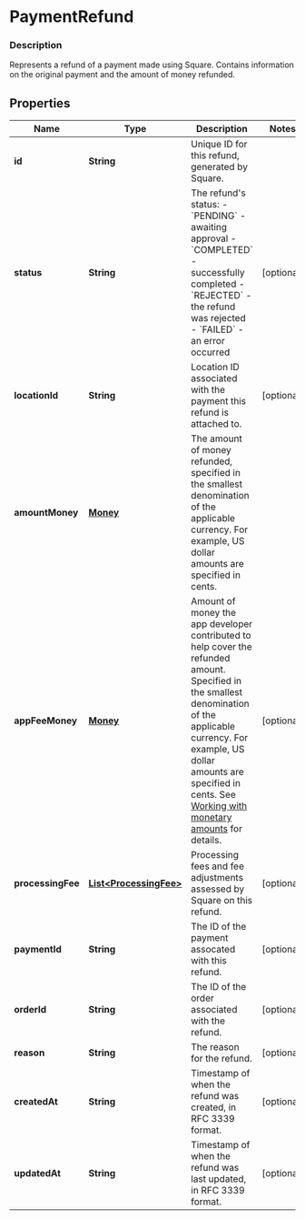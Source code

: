 
# PaymentRefund

### Description

Represents a refund of a payment made using Square. Contains information on the original payment and the amount of money refunded.

## Properties
Name | Type | Description | Notes
------------ | ------------- | ------------- | -------------
**id** | **String** | Unique ID for this refund, generated by Square. | 
**status** | **String** | The refund&#39;s status: - &#x60;PENDING&#x60; - awaiting approval - &#x60;COMPLETED&#x60; - successfully completed - &#x60;REJECTED&#x60; - the refund was rejected - &#x60;FAILED&#x60; - an error occurred |  [optional]
**locationId** | **String** | Location ID associated with the payment this refund is attached to. |  [optional]
**amountMoney** | [**Money**](Money.md) | The amount of money refunded, specified in the smallest denomination of the applicable currency. For example, US dollar amounts are specified in cents. | 
**appFeeMoney** | [**Money**](Money.md) | Amount of money the app developer contributed to help cover the refunded amount. Specified in the smallest denomination of the applicable currency. For example, US dollar amounts are specified in cents. See [Working with monetary amounts](/build-basics/working-with-monetary-amounts) for details. |  [optional]
**processingFee** | [**List&lt;ProcessingFee&gt;**](ProcessingFee.md) | Processing fees and fee adjustments assessed by Square on this refund. |  [optional]
**paymentId** | **String** | The ID of the payment assocated with this refund. |  [optional]
**orderId** | **String** | The ID of the order associated with the refund. |  [optional]
**reason** | **String** | The reason for the refund. |  [optional]
**createdAt** | **String** | Timestamp of when the refund was created, in RFC 3339 format. |  [optional]
**updatedAt** | **String** | Timestamp of when the refund was last updated, in RFC 3339 format. |  [optional]



